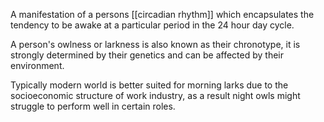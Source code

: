 A manifestation of a persons [[circadian rhythm]] which encapsulates the tendency to be awake at a particular period in the 24 hour day cycle.

A person's owlness or larkness is also known as their chronotype, it is strongly determined by their genetics and can be affected by their environment.

Typically modern world is better suited for morning larks due to the socioeconomic structure of work industry, as a result night owls might struggle to perform well in certain roles.
